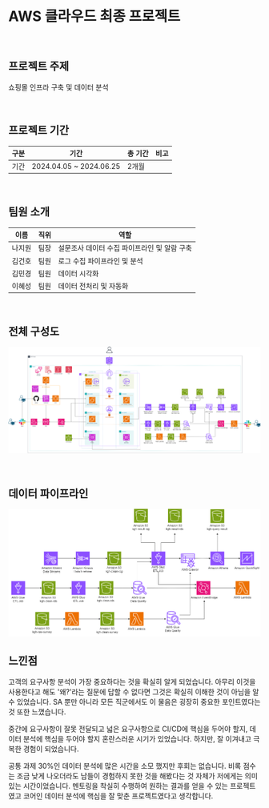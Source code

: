 
# AWS 클라우드 최종 프로젝트

<br>

## 프로젝트 주제
쇼핑몰 인프라 구축 및 데이터 분석

<br>

## 프로젝트 기간
| 구분 | 기간 | 총 기간 | 비고 |
| -- | -- | -- | -- |
| 기간 | 2024.04.05 ~ 2024.06.25 | 2개월 |  |


<br>

## 팀원 소개

| 이름   | 직위                  | 역할                       |
|---------|------------------------|-----------------------------|
|  나지원  | 팀장     | 설문조사 데이터 수집 파이프라인 및 알람 구축  |
| 김건호   | 팀원    | 로그 수집 파이프라인 및 분석         |
| 김민경   | 팀원   | 데이터 시각화            |
| 이혜성   | 팀원   | 데이터 전처리 및 자동화            |

<br>

## 전체 구성도
![전체 구성도](img/Architecture.png)

<br>

## 데이터 파이프라인
![데이터 파이프라인](img/data%20pipeline.png)

## 느낀점
고객의 요구사항 분석이 가장 중요하다는 것을 확실히 알게 되었습니다. 아무리 이것을 사용한다고 해도 '왜?'라는 질문에 답할 수 없다면 그것은 확실히 이해한 것이 아님을 알 수 있었습니다. SA 뿐만 아니라 모든 직군에서도 이 물음은 굉장히 중요한 포인트였다는것 또한 느꼈습니다.

중간에 요구사항이 잘못 전달되고 넓은 요구사항으로 CI/CD에 핵심을 두어야 할지, 데이터 분석에 핵심을 두어야 할지 혼란스러운 시기가 있었습니다. 하지만, 잘 이겨내고 극복한 경험이 되었습니다.

공통 과제 30%인 데이터 분석에 많은 시간을 소모 했지만 후회는 없습니다. 비록 점수는 조금 낮게 나오더라도 남들이 경험하지 못한 것을 해봤다는 것 자체가 저에게는 의미 있는 시간이었습니다. 멘토링을 착실히 수행하여 원하는 결과를 얻을 수 있는 프로젝트였고 코어인 데이터 분석에 핵심을 잘 맞춘 프로젝트였다고 생각합니다.
